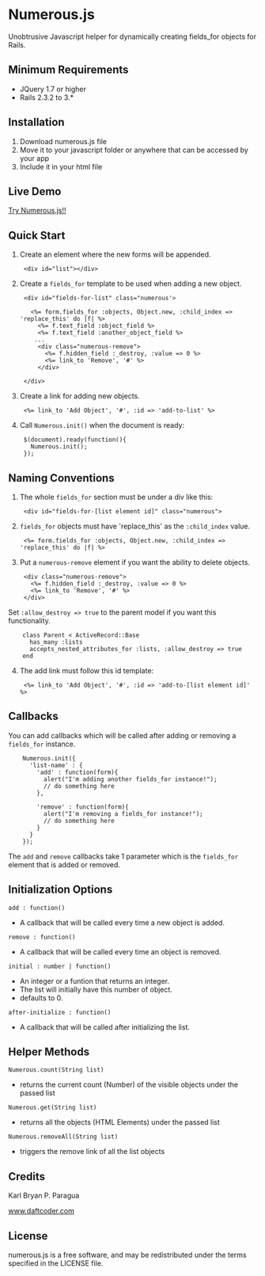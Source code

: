 # Numerous.js
Unobtrusive Javascript helper for dynamically creating fields_for objects for Rails.


## Minimum Requirements
- JQuery 1.7 or higher
- Rails 2.3.2 to 3.*


## Installation
1. Download numerous.js file
2. Move it to your javascript folder or anywhere that can be accessed by your app
3. Include it in your html file


## Live Demo

[Try Numerous.js!!](http://numerous-js.herokuapp.com/)


## Quick Start

1. Create an element where the new forms will be appended.

        <div id="list"></div>


2. Create a `fields_for` template to be used when adding a new object. 

        <div id="fields-for-list" class="numerous'>
        
          <%= form.fields_for :objects, Object.new, :child_index => 'replace_this' do |f| %>
            <%= f.text_field :object_field %>
            <%= f.text_field :another_object_field %>
           ...    
            <div class="numerous-remove">
              <%= f.hidden_field :_destroy, :value => 0 %>
              <%= link_to 'Remove', '#' %>
            </div>
        
        </div>


3. Create a link for adding new objects. 

        <%= link_to 'Add Object', '#', :id => 'add-to-list' %>



4. Call `Numerous.init()` when the document is ready:

        $(document).ready(function(){
          Numerous.init();
        });



## Naming Conventions

1. The whole `fields_for` section must be under a div like this:

        <div id="fields-for-[list element id]" class="numerous">

2. `fields_for` objects must have 'replace_this' as the `:child_index` value.
        
        <%= form.fields_for :objects, Object.new, :child_index => 'replace_this' do |f| %>


3. Put a `numerous-remove` element if you want the ability to delete objects.
        
        <div class="numerous-remove">
          <%= f.hidden_field :_destroy, :value => 0 %>
          <%= link_to 'Remove', '#' %>
        </div>
      

  Set `:allow_destroy => true` to the parent model if you want this functionality.

        class Parent < ActiveRecord::Base
          has_many :lists
          accepts_nested_attributes_for :lists, :allow_destroy => true
        end


4. The add link must follow this id template:
        
        <%= link_to 'Add Object', '#', :id => 'add-to-[list element id]' %>


## Callbacks
You can add callbacks which will be called after adding or removing a `fields_for` instance.

        Numerous.init({
          'list-name' : {
            'add' : function(form){
              alert("I'm adding another fields_for instance!");
              // do something here
            },
            
            'remove' : function(form){
              alert("I'm removing a fields_for instance!");
              // do something here
            }
          }
        });

The `add` and `remove` callbacks take 1 parameter which is the `fields_for` element that is added or removed. 


## Initialization Options

`add : function()`
- A callback that will be called every time a new object is added.

`remove : function()`
- A callback that will be called every time an object is removed.

`initial : number | function()`
- An integer or a funtion that returns an integer.
- The list will initially have this number of object.
- defaults to 0.

`after-initialize : function()`
- A callback that will be called after initializing the list.


## Helper Methods

`Numerous.count(String list)`
- returns the current count (Number) of the visible objects under the passed list


`Numerous.get(String list)`
- returns all the objects (HTML Elements) under the passed list


`Numerous.removeAll(String list)`
- triggers the remove link of all the list objects

## Credits

Karl Bryan P. Paragua

www.daftcoder.com


## License

numerous.js is a free software, and may be redistributed under the terms specified in the LICENSE file.
